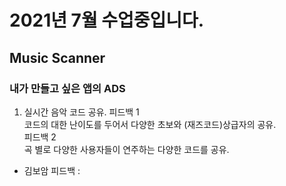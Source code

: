 # 2021년 7월 수업중입니다.
## Music Scanner
### 내가 만들고 싶은  앱의 ADS 
1. 실시간 음악 코드 공유. 
피드백 1	
코드의 대한 난이도를 두어서 다양한 초보와 (재즈코드)상급자의 공유.	
피드백 2	
곡 별로 다양한 사용자들이 연주하는 다양한 코드를 공유.	

- 김보암 피드백 : 
